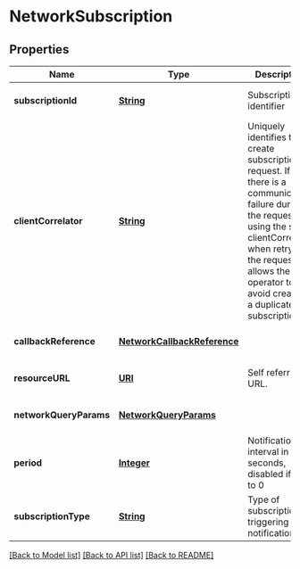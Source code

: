 # NetworkSubscription
## Properties

Name | Type | Description | Notes
------------ | ------------- | ------------- | -------------
**subscriptionId** | [**String**](string.md) | Subscription identifier | [optional] [default to null]
**clientCorrelator** | [**String**](string.md) | Uniquely identifies this create subscription request. If there is a communication failure during the request, using the same clientCorrelator when retrying the request allows the operator to avoid creating a duplicate subscription. | [optional] [default to null]
**callbackReference** | [**NetworkCallbackReference**](NetworkCallbackReference.md) |  | [optional] [default to null]
**resourceURL** | [**URI**](URI.md) | Self referring URL. | [optional] [default to null]
**networkQueryParams** | [**NetworkQueryParams**](NetworkQueryParams.md) |  | [optional] [default to null]
**period** | [**Integer**](integer.md) | Notification interval in seconds, disabled if set to 0 | [optional] [default to null]
**subscriptionType** | [**String**](string.md) | Type of subscription triggering notifications | [optional] [default to null]

[[Back to Model list]](../README.md#documentation-for-models) [[Back to API list]](../README.md#documentation-for-api-endpoints) [[Back to README]](../README.md)

